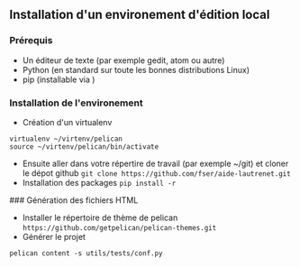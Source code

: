 ## Installation d'un environement d'édition local

### Prérequis
  * Un éditeur de texte (par exemple gedit, atom ou autre)
  * Python (en standard sur toute les bonnes distributions Linux)
  * pip (installable via )

### Installation de l'environement
  * Création d'un virtualenv
```
virtualenv ~/virtenv/pelican
source ~/virtenv/pelican/bin/activate
```
  * Ensuite aller dans votre répertire de travail (par exemple ~/git) et cloner le dépot github
`git clone https://github.com/fser/aide-lautrenet.git`
  * Installation des packages
`pip install -r `

### Génération des fichiers HTML

  * Installer le répertoire de thème de pelican
`https://github.com/getpelican/pelican-themes.git`
  * Générer le projet
```
pelican content -s utils/tests/conf.py
```
